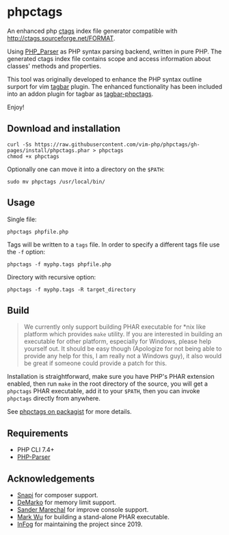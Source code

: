 # phpctags

An enhanced php [ctags](http://ctags.sourceforge.net/) index file generator
compatible with http://ctags.sourceforge.net/FORMAT.

Using [PHP_Parser](https://github.com/nikic/PHP-Parser) as PHP syntax parsing
backend, written in pure PHP. The generated ctags index file contains scope
and access information about classes' methods and properties.

This tool was originally developed to enhance the PHP syntax outline surport
for vim [tagbar](http://majutsushi.github.com/tagbar/) plugin. The enhanced
functionality has been included into an addon plugin for tagbar as
[tagbar-phpctags](https://github.com/techlivezheng/tagbar-phpctags).

Enjoy!

## Download and installation

```
curl -Ss https://raw.githubusercontent.com/vim-php/phpctags/gh-pages/install/phpctags.phar > phpctags
chmod +x phpctags
```

Optionally one can move it into a directory on the `$PATH`:

```
sudo mv phpctags /usr/local/bin/
```

## Usage

Single file:

```
phpctags phpfile.php
```

Tags will be written to a `tags` file. In order to specify a different tags file
use the `-f` option:

```
phpctags -f myphp.tags phpfile.php
```

Directory with recursive option:

```
phpctags -f myphp.tags -R target_directory
```

## Build

> We currently only support building PHAR executable for \*nix like platform
> which provides `make` utility. If you are interested in building an executable
> for other platform, especially for Windows, please help yourself out. It
> should be easy though (Apologize for not being able to provide any help for
> this, I am really not a Windows guy), it also would be great if someone could
> provide a patch for this.

Installation is straightforward, make sure you have PHP's PHAR extension enabled,
then run `make` in the root directory of the source, you will get a `phpctags`
PHAR executable, add it to your `$PATH`, then you can invoke `phpctags`
directly from anywhere.

See [phpctags on packagist](http://packagist.org/packages/techlivezheng/phpctags)
for more details.

Requirements
------------

* PHP CLI 7.4+
* [PHP-Parser](https://github.com/nikic/PHP-Parser)

Acknowledgements
----------------

* [Snapi](https://github.com/sanpii) for composer support.
* [DeMarko](https://github.com/DeMarko) for memory limit support.
* [Sander Marechal](https://github.com/sandermarechal) for improve console support.
* [Mark Wu](https://github.com/markwu) for building a stand-alone PHAR executable.
* [InFog](https://github.com/InFog) for maintaining the project since 2019.
